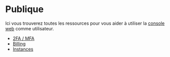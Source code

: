 # Publique

Ici vous trouverez toutes les ressources pour vous aider à utiliser la [console web](https://cloud.comwork.io) comme utilisateur.

* [2FA / MFA](./2FA.md)
* [Billing](./billing.md)
* [Instances](./instances.md)
